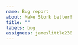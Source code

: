 ```yaml
---
name: Bug report
about: Make Stork better!
title: ""
labels: bug
assignees: jameslittle230
---
```


<!--

Thanks for filing a bug! Please be sure to include reproduction steps, if possible.

If your bug is only reproducable with a given search index, please upload that search index here or email it to littleguy23@gmail.com.

If your bug relates to building or compiling Stork, please include information about your Rust/Cargo version, your OS, and your Node version.

Thanks!
James

-->
